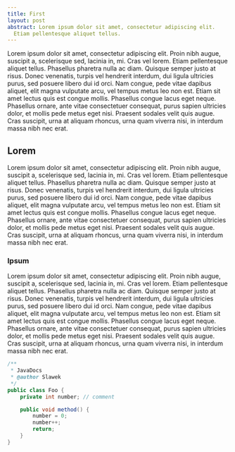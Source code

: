 ```yaml
---
title: First
layout: post
abstract: Lorem ipsum dolor sit amet, consectetur adipiscing elit.
  Etiam pellentesque aliquet tellus.
---
```


Lorem ipsum dolor sit amet, consectetur adipiscing elit. Proin nibh augue, suscipit a, scelerisque sed, lacinia in, mi. Cras vel lorem.
Etiam pellentesque aliquet tellus. Phasellus pharetra nulla ac diam. Quisque semper justo at risus. Donec venenatis, turpis vel hendrerit interdum,
dui ligula ultricies purus, sed posuere libero dui id orci. Nam congue, pede vitae dapibus aliquet, elit magna vulputate arcu, vel tempus metus leo non est.
Etiam sit amet lectus quis est congue mollis. Phasellus congue lacus eget neque. Phasellus ornare, ante vitae consectetuer consequat,
purus sapien ultricies dolor, et mollis pede metus eget nisi. Praesent sodales velit quis augue. Cras suscipit, urna at aliquam rhoncus,
urna quam viverra nisi, in interdum massa nibh nec erat.

## Lorem

Lorem ipsum dolor sit amet, consectetur adipiscing elit. Proin nibh augue, suscipit a, scelerisque sed, lacinia in, mi. Cras vel lorem.
Etiam pellentesque aliquet tellus. Phasellus pharetra nulla ac diam. Quisque semper justo at risus. Donec venenatis, turpis vel hendrerit interdum,
dui ligula ultricies purus, sed posuere libero dui id orci. Nam congue, pede vitae dapibus aliquet, elit magna vulputate arcu, vel tempus metus leo non est.
Etiam sit amet lectus quis est congue mollis. Phasellus congue lacus eget neque. Phasellus ornare, ante vitae consectetuer consequat,
purus sapien ultricies dolor, et mollis pede metus eget nisi. Praesent sodales velit quis augue. Cras suscipit, urna at aliquam rhoncus,
urna quam viverra nisi, in interdum massa nibh nec erat.

### Ipsum

Lorem ipsum dolor sit amet, consectetur adipiscing elit. Proin nibh augue, suscipit a, scelerisque sed, lacinia in, mi. Cras vel lorem.
Etiam pellentesque aliquet tellus. Phasellus pharetra nulla ac diam. Quisque semper justo at risus. Donec venenatis, turpis vel hendrerit interdum,
dui ligula ultricies purus, sed posuere libero dui id orci. Nam congue, pede vitae dapibus aliquet, elit magna vulputate arcu, vel tempus metus leo non est.
Etiam sit amet lectus quis est congue mollis. Phasellus congue lacus eget neque. Phasellus ornare, ante vitae consectetuer consequat,
purus sapien ultricies dolor, et mollis pede metus eget nisi. Praesent sodales velit quis augue. Cras suscipit, urna at aliquam rhoncus,
urna quam viverra nisi, in interdum massa nibh nec erat.

```java
/**
 * JavaDocs
 * @author Slawek
 */
public class Foo {
	private int number; // comment

	public void method() {
		number = 0;
		number++;
		return;
	}
}
```
